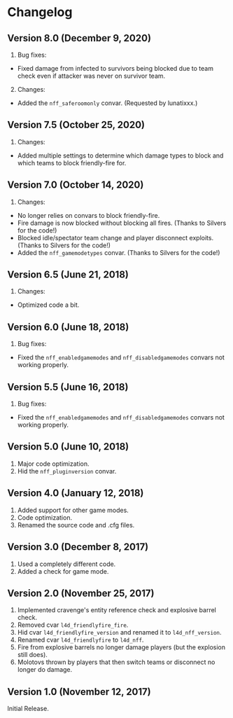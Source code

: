 # Changelog

## Version 8.0 (December 9, 2020)

1. Bug fixes:

- Fixed damage from infected to survivors being blocked due to team check even if attacker was never on survivor team.

2. Changes:

- Added the `nff_saferoomonly` convar. (Requested by lunatixxx.)

## Version 7.5 (October 25, 2020)

1. Changes:

- Added multiple settings to determine which damage types to block and which teams to block friendly-fire for.

## Version 7.0 (October 14, 2020)

1. Changes:

- No longer relies on convars to block friendly-fire.
- Fire damage is now blocked without blocking all fires. (Thanks to Silvers for the code!)
- Blocked idle/spectator team change and player disconnect exploits. (Thanks to Silvers for the code!)
- Added the `nff_gamemodetypes` convar. (Thanks to Silvers for the code!)

## Version 6.5 (June 21, 2018)

1. Changes:

- Optimized code a bit.

## Version 6.0 (June 18, 2018)

1. Bug fixes:

- Fixed the `nff_enabledgamemodes` and `nff_disabledgamemodes` convars not working properly.

## Version 5.5 (June 16, 2018)

1. Bug fixes:

- Fixed the `nff_enabledgamemodes` and `nff_disabledgamemodes` convars not working properly.

## Version 5.0 (June 10, 2018)

1. Major code optimization.
2. Hid the `nff_pluginversion` convar.

## Version 4.0 (January 12, 2018)

1. Added support for other game modes.
2. Code optimization.
3. Renamed the source code and .cfg files.

## Version 3.0 (December 8, 2017)

1. Used a completely different code.
2. Added a check for game mode.

## Version 2.0 (November 25, 2017)

1. Implemented cravenge's entity reference check and explosive barrel check.
2. Removed cvar `l4d_friendlyfire_fire`.
3. Hid cvar `l4d_friendlyfire_version` and renamed it to `l4d_nff_version`.
4. Renamed cvar `l4d_friendlyfire` to `l4d_nff`.
5. Fire from explosive barrels no longer damage players (but the explosion still does).
6. Molotovs thrown by players that then switch teams or disconnect no longer do damage.

## Version 1.0 (November 12, 2017)

Initial Release.
